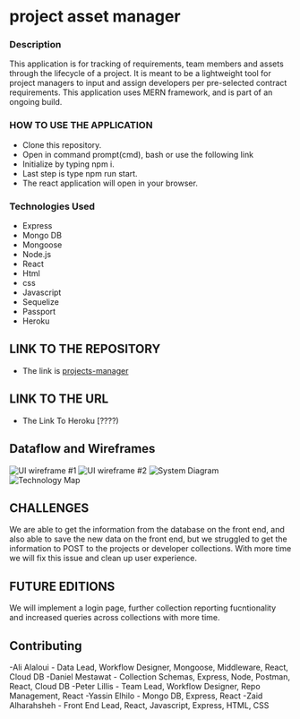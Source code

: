 # project asset manager

### Description
This application is for tracking of requirements, team members and assets through the lifecycle of a project. It is meant to be a lightweight tool for project managers to input and assign developers per pre-selected contract requirements.
This application uses MERN framework, and is part of an ongoing build.


### HOW TO USE THE APPLICATION

- Clone this repository.
- Open in command prompt(cmd), bash or use the following link
- Initialize by typing npm i.
- Last step is type npm run start.
- The react application will open in your browser.

### Technologies Used

- Express
- Mongo DB
- Mongoose
- Node.js
- React
- Html
- css
- Javascript
- Sequelize
- Passport
- Heroku

## LINK TO THE REPOSITORY
- The link is [projects-manager](https://github.com/ptlillis/projects-manager)

## LINK TO THE URL

- The Link To Heroku [????)

## Dataflow and Wireframes

![UI wireframe #1](https://github.com/ptlillis/projects-manager/blob/main/assets/image%20(3).png)
![UI wireframe #2](https://github.com/ptlillis/projects-manager/blob/main/assets/image%20(4).png)
![System Diagram](https://github.com/ptlillis/projects-manager/blob/main/assets/sys-diagram.png)
![Technology Map](https://github.com/ptlillis/projects-manager/blob/main/assets/system-2.png)

## CHALLENGES

We are able to get the information from the database on the front end, and also able to save the new data on the front end, but we struggled to get the information to POST to the projects or developer collections.
With more time we will fix this issue and clean up user experience.

## FUTURE EDITIONS

We will implement a login page, further collection reporting fucntionality and increased queries across collections with more time.

## Contributing

 -Ali Alaloui - Data Lead, Workflow Designer, Mongoose, Middleware, React, Cloud DB
 -Daniel Mestawat - Collection Schemas, Express, Node, Postman, React, Cloud DB
 -Peter Lillis - Team Lead, Workflow Designer, Repo Management, React
 -Yassin Elhilo - Mongo DB, Express, React
 -Zaid Alharahsheh - Front End Lead, React, Javascript, Express, HTML, CSS
